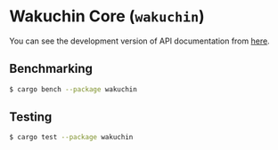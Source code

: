 # Wakuchin Core (`wakuchin`)

You can see the development version of API documentation from [here](https://p2p-develop.github.io/wakuchin-rs/wakuchin).

## Benchmarking

```bash
$ cargo bench --package wakuchin
```

## Testing

```bash
$ cargo test --package wakuchin
```
